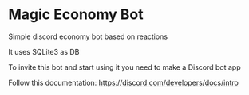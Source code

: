 # Magic Economy Bot

Simple discord economy bot based on reactions

It uses SQLite3 as DB

To invite this bot and start using it you need to make a Discord bot app

Follow this documentation: https://discord.com/developers/docs/intro
